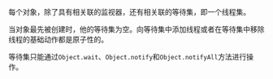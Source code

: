 每个对象，除了具有相关联的监视器，还有相关联的等待集，即一个线程集。

当对象最先被创建时，他的等待集为空。向等待集中添加线程或者在等待集中移除线程的基础动作都是原子性的。

等待集只能通过`Object.wait`、`Object.notify`和`Object.notifyAll`方法进行操作。
